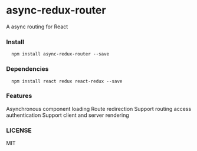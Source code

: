 # async-redux-router
  A async routing for React

### Install
  ```
    npm install async-redux-router --save
  ```

### Dependencies
  ```
    npm install react redux react-redux --save
  ```

### Features
  Asynchronous component loading
  Route redirection
  Support routing access authentication
  Support client and server rendering

### LICENSE
  MIT
